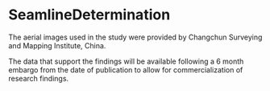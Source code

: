 # SeamlineDetermination

The aerial images used in the study were provided by Changchun Surveying and Mapping Institute, China.

The data that support the findings will be available following a 6 month embargo from the date of publication to allow for commercialization of research findings.
